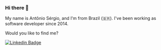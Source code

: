 ### Hi there 👋

My name is Antônio Sérgio, and I'm from Brazil (🇧🇷). I've been working as software developer since 2014.
<!--
![Java](https://img.shields.io/badge/-Java-FF8C00?style=flat&logo=java&logoColor=white)
![MySQL](https://img.shields.io/badge/-MySQL-FFF?style=flat&logo=mysql&logoColor=black)
![Git](https://img.shields.io/badge/-Git-F05032?style=flat&logo=git&logoColor=white)
![HTML](https://img.shields.io/badge/-HTML-31A8FF?style=flat&logo=html5&logoColor=white)
![JavaScript](https://img.shields.io/badge/-JavaScript-F7DF1E?style=flat&logo=javascript&logoColor=black)
![CSS](https://img.shields.io/badge/-CSS-1572B6?style=flat&logo=css3)
-->
Would you like to find me?

[![Linkedin Badge](https://img.shields.io/badge/-LinkedIn-blue?style=flat-square&logo=Linkedin&logoColor=white)](https://www.linkedin.com/in/antoniosergiojr)

<!--
**antoniosergiojr/antoniosergiojr** is a ✨ _special_ ✨ repository because its `README.md` (this file) appears on your GitHub profile.

Here are some ideas to get you started:

- 🔭 I’m currently working on ...
- 🌱 I’m currently learning ...
- 👯 I’m looking to collaborate on ...
- 🤔 I’m looking for help with ...
- 💬 Ask me about ...
- 📫 How to reach me: ...
- 😄 Pronouns: ...
- ⚡ Fun fact: ...
-->

